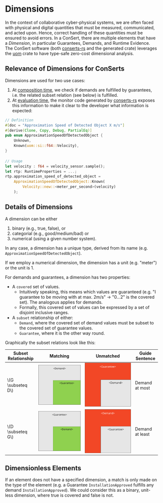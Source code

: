 <!--
SPDX-FileCopyrightText: 2022 Andreas Schmidt <andreas.schmidt@iese.fraunhofer.de>

SPDX-License-Identifier: CC-BY-SA-4.0
-->

# Dimensions

In the context of collaborative cyber-physical systems, we are often faced with physical and digital quantities that must be measured, communicated, and acted upon.
Hence, correct handling of these quantities must be ensured to avoid errors.
In a ConSert, there are multiple elements that have a *Dimension*, in particular Guarantees, Demands, and Runtime Evidence.
The ConSert software (both [conserts-rs](../conserts-rs.md) and the generated crate) leverages the [uom](https://crates.io/crates/uom) crate to have type-safe zero-cost dimensional analysis.

## Relevance of Dimensions for ConSerts

Dimensions are used for two use cases:

1. At [composition time](../times/composition.md), we check if demands are fulfilled by guarantees, i.e. the related subset relation (see below) is fulfilled.
2. At [evaluation time](../times/evaluation.md), the monitor code generated by [conserts-rs](../conserts-rs.md) exposes this information to make it clear to the developer what information is expected:

```rust
// Definition
#[doc = "Approximation Speed of Detected Object X m/s"]
#[derive(Clone, Copy, Debug, PartialEq)]
pub enum ApproximationSpeedOfDetectedObject {
    Unknown,
    Known(uom::si::f64::Velocity),
}

// Usage
let velocity : f64 = velocity_sensor.sample();
let rtp: RuntimeProperties = ...;
rtp.approximation_speed_of_detected_object = 
    ApproximationSpeedOfDetectedObject::Known(
        Velocity::new::<meter_per_second>(velocity)
    );
```

## Details of Dimensions

A dimension can be either

1. binary (e.g., true, false), or
2. categorial (e.g., good/medium/bad) or
3. numerical (using a given number system).

In any case, a dimension has a unique type, derived from its name (e.g. `ApproximationSpeedOfDetectedObject`).

If we employ a numerical dimension, the dimension has a unit (e.g. "meter") or the unit is 1.

For demands and guarantees, a dimension has two properties:

* A `covered` set of values.
  * Intuitively speaking, this means which values are guaranteed (e.g. "I guarantee to be moving with at max. 2m/s" -> "0...2" is the covered set). The analogous applies for demands.
  * Formally, this covered set of values can be expressed by a set of disjoint inclusive ranges.
* A `subset` relationship of either:
  * `Demand`, where the covered set of demand values must be subset to the covered set of guarantee values.
  * `Guarantee`, where it is the other way round.

Graphically the subset relations look like this:

| Subset Relationship | Matching                       | Unmatched                        | Guide Sentence  |
|---------------------|--------------------------------|----------------------------------|-----------------|
| \\(G \subseteq D\\) | ![](diagrams/MatchingGinD.svg) | ![](diagrams/UnmatchingGinD.svg) | Demand at most  |
| \\(D \subseteq G\\) | ![](diagrams/MatchingDinG.svg) | ![](diagrams/UnmatchingDinG.svg) | Demand at least |

## Dimensionless Elements

If an element does not have a specified dimension, a match is only made on the type of the element&nbsp;(e.g. a Guarantee `InstallationApproved` fulfills any demand `InstallationApproved`).
We could consider this as a binary, unit-less dimension, where true is covered and false is not.
